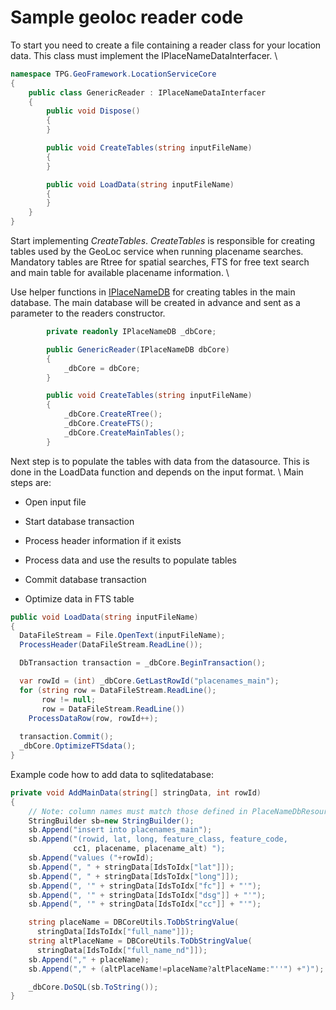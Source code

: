 # Sample geoloc reader code

To start you need to create a file containing a reader class for your location data. This class must implement the IPlaceNameDataInterfacer. \\

```csharp
namespace TPG.GeoFramework.LocationServiceCore
{
    public class GenericReader : IPlaceNameDataInterfacer
    {
        public void Dispose()
        {
        }

        public void CreateTables(string inputFileName)
        {
        }

        public void LoadData(string inputFileName)
        {
        }
    }
}
```

Start implementing *CreateTables*. *CreateTables* is responsible for creating tables used by the GeoLoc service when running placename searches. Mandatory tables are Rtree for spatial searches, FTS for free text search and main table for available placename information. \\

Use helper functions in [IPlaceNameDB](http://support.teleplanglobe.com/MariaGDKDoc/html/715B3D03.htm) for creating tables in the main database. The main database will be created in advance and sent as a parameter to the readers constructor.

```csharp
        private readonly IPlaceNameDB _dbCore;

        public GenericReader(IPlaceNameDB dbCore)
        {
            _dbCore = dbCore;
        }

        public void CreateTables(string inputFileName)
        {
            _dbCore.CreateRTree();
            _dbCore.CreateFTS();
            _dbCore.CreateMainTables();
        }
```
        
Next step is to populate the tables with data from the datasource. This is done in the LoadData function and depends on the input format. \\
Main steps are:

*  Open input file

*  Start database transaction

*  Process header information if it exists

*  Process data and use the results to populate tables

*  Commit database transaction

*  Optimize data in FTS table

```csharp
public void LoadData(string inputFileName)
{
  DataFileStream = File.OpenText(inputFileName);
  ProcessHeader(DataFileStream.ReadLine());

  DbTransaction transaction = _dbCore.BeginTransaction();

  var rowId = (int) _dbCore.GetLastRowId("placenames_main"); 
  for (string row = DataFileStream.ReadLine(); 
       row != null; 
       row = DataFileStream.ReadLine())
    ProcessDataRow(row, rowId++);
    
  transaction.Commit();
  _dbCore.OptimizeFTSdata();
}
```

Example code how to add data to sqlitedatabase:

```csharp
private void AddMainData(string[] stringData, int rowId)
{
    // Note: column names must match those defined in PlaceNameDbResources
    StringBuilder sb=new StringBuilder();
    sb.Append("insert into placenames_main");
    sb.Append("(rowid, lat, long, feature_class, feature_code, 
              cc1, placename, placename_alt) ");
    sb.Append("values ("+rowId);
    sb.Append(", " + stringData[IdsToIdx["lat"]]);
    sb.Append(", " + stringData[IdsToIdx["long"]]);
    sb.Append(", '" + stringData[IdsToIdx["fc"]] + "'");
    sb.Append(", '" + stringData[IdsToIdx["dsg"]] + "'");
    sb.Append(", '" + stringData[IdsToIdx["cc"]] + "'");

    string placeName = DBCoreUtils.ToDbStringValue(
      stringData[IdsToIdx["full_name"]]);
    string altPlaceName = DBCoreUtils.ToDbStringValue(
      stringData[IdsToIdx["full_name_nd"]]);
    sb.Append("," + placeName);
    sb.Append("," + (altPlaceName!=placeName?altPlaceName:"''") +")");

    _dbCore.DoSQL(sb.ToString());
}
```

